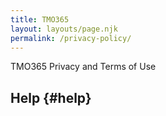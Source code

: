 ```yaml
---
title: TMO365
layout: layouts/page.njk
permalink: /privacy-policy/
---
```

TMO365 Privacy and Terms of Use

## Help {#help}